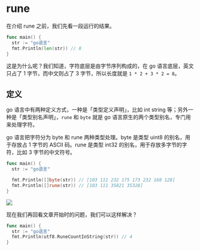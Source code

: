 # rune

在介绍 rune 之前，我们先看一段运行的结果。

```go
func main() {
  str := "go语言"
  fmt.Println(len(str)) // 8
}
```

这是为什么呢？我们知道，字符底层是由字节序列构成的，在 go 语言底层，英文只占了 1 字节，而中文则占了 3 字节，所以长度就是 `1 * 2 + 3 * 2 = 8`。

## 定义

go 语言中有两种定义方式，一种是「类型定义声明」，比如 int string 等；另外一种是「类型别名声明」，`rune` 和 `byte` 就是 go 语言原生的两个类型别名，专门用来处理字符。

go 语言把字符分为 byte 和 rune 两种类型处理。byte 是类型 uint8 的别名，用于存放占 1 字节的 ASCII 码。rune 是类型 int32 的别名，用于存放多字节的字符，比如 3 字节的中文符号。

```go
func main() {
  str := "go语言"

  fmt.Println([]byte(str)) // [103 111 232 175 173 232 168 128]
  fmt.Println([]rune(str)) // [103 111 35821 35328]
}
```

![](http://www.17bigdata.com/study/static.codebaoku.com/pics/90/3f/903f8934ecdb0afda388a617c0e6b4a7.jpg)

现在我们再回看文章开始时的问题，我们可以这样解决？

```go
func main() {
  str := "go语言"
  fmt.Println(utf8.RuneCountInString(str)) // 4
}
```

